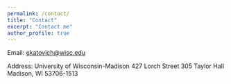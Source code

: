 ```yaml
---
permalink: /contact/
title: "Contact"
excerpt: "Contact me"
author_profile: true
---
```


Email: ekatovich@wisc.edu

Address: University of Wisconsin-Madison
427 Lorch Street
305 Taylor Hall
Madison, WI 53706-1513

